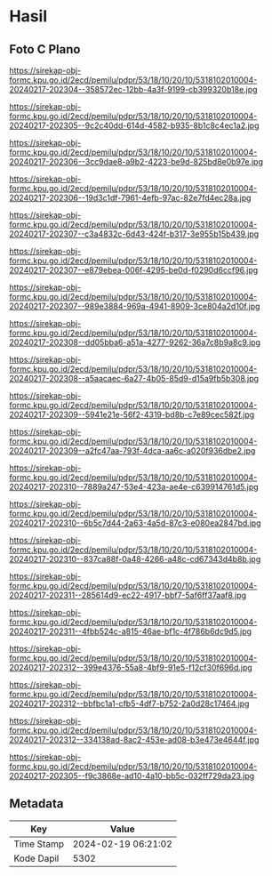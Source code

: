 # Hasil

## Foto C Plano

https://sirekap-obj-formc.kpu.go.id/2ecd/pemilu/pdpr/53/18/10/20/10/5318102010004-20240217-202304--358572ec-12bb-4a3f-9199-cb399320b18e.jpg

https://sirekap-obj-formc.kpu.go.id/2ecd/pemilu/pdpr/53/18/10/20/10/5318102010004-20240217-202305--9c2c40dd-614d-4582-b935-8b1c8c4ec1a2.jpg

https://sirekap-obj-formc.kpu.go.id/2ecd/pemilu/pdpr/53/18/10/20/10/5318102010004-20240217-202306--3cc9dae8-a9b2-4223-be9d-825bd8e0b97e.jpg

https://sirekap-obj-formc.kpu.go.id/2ecd/pemilu/pdpr/53/18/10/20/10/5318102010004-20240217-202306--19d3c1df-7961-4efb-97ac-82e7fd4ec28a.jpg

https://sirekap-obj-formc.kpu.go.id/2ecd/pemilu/pdpr/53/18/10/20/10/5318102010004-20240217-202307--c3a4832c-6d43-424f-b317-3e955b15b439.jpg

https://sirekap-obj-formc.kpu.go.id/2ecd/pemilu/pdpr/53/18/10/20/10/5318102010004-20240217-202307--e879ebea-006f-4295-be0d-f0290d6ccf96.jpg

https://sirekap-obj-formc.kpu.go.id/2ecd/pemilu/pdpr/53/18/10/20/10/5318102010004-20240217-202307--989e3884-969a-4941-8909-3ce804a2d10f.jpg

https://sirekap-obj-formc.kpu.go.id/2ecd/pemilu/pdpr/53/18/10/20/10/5318102010004-20240217-202308--dd05bba6-a51a-4277-9262-36a7c8b9a8c9.jpg

https://sirekap-obj-formc.kpu.go.id/2ecd/pemilu/pdpr/53/18/10/20/10/5318102010004-20240217-202308--a5aacaec-6a27-4b05-85d9-d15a9fb5b308.jpg

https://sirekap-obj-formc.kpu.go.id/2ecd/pemilu/pdpr/53/18/10/20/10/5318102010004-20240217-202309--5941e21e-56f2-4319-bd8b-c7e89cec582f.jpg

https://sirekap-obj-formc.kpu.go.id/2ecd/pemilu/pdpr/53/18/10/20/10/5318102010004-20240217-202309--a2fc47aa-793f-4dca-aa6c-a020f936dbe2.jpg

https://sirekap-obj-formc.kpu.go.id/2ecd/pemilu/pdpr/53/18/10/20/10/5318102010004-20240217-202310--7889a247-53e4-423a-ae4e-c639914761d5.jpg

https://sirekap-obj-formc.kpu.go.id/2ecd/pemilu/pdpr/53/18/10/20/10/5318102010004-20240217-202310--6b5c7d44-2a63-4a5d-87c3-e080ea2847bd.jpg

https://sirekap-obj-formc.kpu.go.id/2ecd/pemilu/pdpr/53/18/10/20/10/5318102010004-20240217-202310--837ca88f-0a48-4266-a48c-cd67343d4b8b.jpg

https://sirekap-obj-formc.kpu.go.id/2ecd/pemilu/pdpr/53/18/10/20/10/5318102010004-20240217-202311--285614d9-ec22-4917-bbf7-5af6ff37aaf8.jpg

https://sirekap-obj-formc.kpu.go.id/2ecd/pemilu/pdpr/53/18/10/20/10/5318102010004-20240217-202311--4fbb524c-a815-46ae-bf1c-4f786b6dc9d5.jpg

https://sirekap-obj-formc.kpu.go.id/2ecd/pemilu/pdpr/53/18/10/20/10/5318102010004-20240217-202312--399e4376-55a8-4bf9-91e5-f12cf30f696d.jpg

https://sirekap-obj-formc.kpu.go.id/2ecd/pemilu/pdpr/53/18/10/20/10/5318102010004-20240217-202312--bbfbc1a1-cfb5-4df7-b752-2a0d28c17464.jpg

https://sirekap-obj-formc.kpu.go.id/2ecd/pemilu/pdpr/53/18/10/20/10/5318102010004-20240217-202312--334138ad-8ac2-453e-ad08-b3e473e4644f.jpg

https://sirekap-obj-formc.kpu.go.id/2ecd/pemilu/pdpr/53/18/10/20/10/5318102010004-20240217-202305--f9c3868e-ad10-4a10-bb5c-032ff729da23.jpg


## Metadata

| Key        | Value               |
| ---------- | ------------------- |
| Time Stamp | 2024-02-19 06:21:02 |
| Kode Dapil | 5302                |



